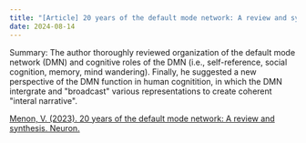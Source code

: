 ```yaml
---
title: "[Article] 20 years of the default mode network: A review and synthesis. Neuron."
date: 2024-08-14
---
```


Summary: The author thoroughly reviewed organization of the default mode network (DMN) and cognitive roles of the DMN (i.e., self-reference, social cognition, memory, mind wandering). Finally, he suggested a new perspective of the DMN function in human cognitition, in which the DMN intergrate and "broadcast" various representations to create coherent "interal narrative".

[Menon, V. (2023). 20 years of the default mode network: A review and synthesis. Neuron.](https://www.sciencedirect.com/science/article/pii/S0896627323003082)
